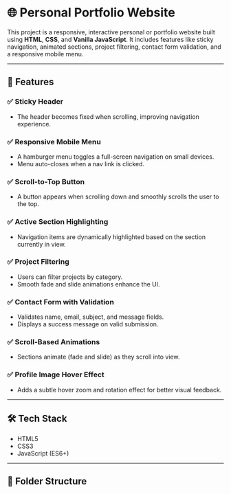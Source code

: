 # 🌐 Personal Portfolio Website

This project is a responsive, interactive personal or portfolio website built using **HTML**, **CSS**, and **Vanilla JavaScript**. It includes features like sticky navigation, animated sections, project filtering, contact form validation, and a responsive mobile menu.

---

## 🚀 Features

### ✅ Sticky Header
- The header becomes fixed when scrolling, improving navigation experience.

### ✅ Responsive Mobile Menu
- A hamburger menu toggles a full-screen navigation on small devices.
- Menu auto-closes when a nav link is clicked.

### ✅ Scroll-to-Top Button
- A button appears when scrolling down and smoothly scrolls the user to the top.

### ✅ Active Section Highlighting
- Navigation items are dynamically highlighted based on the section currently in view.

### ✅ Project Filtering
- Users can filter projects by category.
- Smooth fade and slide animations enhance the UI.

### ✅ Contact Form with Validation
- Validates name, email, subject, and message fields.
- Displays a success message on valid submission.

### ✅ Scroll-Based Animations
- Sections animate (fade and slide) as they scroll into view.

### ✅ Profile Image Hover Effect
- Adds a subtle hover zoom and rotation effect for better visual feedback.

---

## 🛠 Tech Stack

- HTML5
- CSS3
- JavaScript (ES6+)

---

## 📁 Folder Structure

